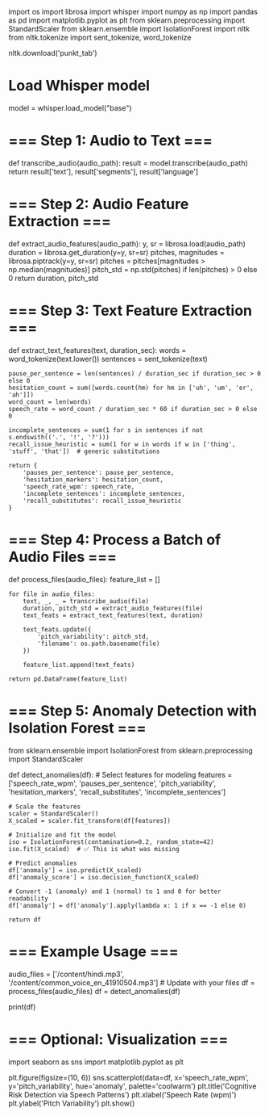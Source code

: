 import os
import librosa
import whisper
import numpy as np
import pandas as pd
import matplotlib.pyplot as plt
from sklearn.preprocessing import StandardScaler
from sklearn.ensemble import IsolationForest
import nltk
from nltk.tokenize import sent_tokenize, word_tokenize

nltk.download('punkt_tab')


# Load Whisper model
model = whisper.load_model("base")

# === Step 1: Audio to Text ===
def transcribe_audio(audio_path):
    result = model.transcribe(audio_path)
    return result['text'], result['segments'], result['language']

# === Step 2: Audio Feature Extraction ===
def extract_audio_features(audio_path):
    y, sr = librosa.load(audio_path)
    duration = librosa.get_duration(y=y, sr=sr)
    pitches, magnitudes = librosa.piptrack(y=y, sr=sr)
    pitches = pitches[magnitudes > np.median(magnitudes)]
    pitch_std = np.std(pitches) if len(pitches) > 0 else 0
    return duration, pitch_std

# === Step 3: Text Feature Extraction ===
def extract_text_features(text, duration_sec):
    words = word_tokenize(text.lower())
    sentences = sent_tokenize(text)

    pause_per_sentence = len(sentences) / duration_sec if duration_sec > 0 else 0
    hesitation_count = sum([words.count(hm) for hm in ['uh', 'um', 'er', 'ah']])
    word_count = len(words)
    speech_rate = word_count / duration_sec * 60 if duration_sec > 0 else 0

    incomplete_sentences = sum(1 for s in sentences if not s.endswith(('.', '!', '?')))
    recall_issue_heuristic = sum(1 for w in words if w in ['thing', 'stuff', 'that'])  # generic substitutions

    return {
        'pauses_per_sentence': pause_per_sentence,
        'hesitation_markers': hesitation_count,
        'speech_rate_wpm': speech_rate,
        'incomplete_sentences': incomplete_sentences,
        'recall_substitutes': recall_issue_heuristic
    }

# === Step 4: Process a Batch of Audio Files ===
def process_files(audio_files):
    feature_list = []

    for file in audio_files:
        text, _, _ = transcribe_audio(file)
        duration, pitch_std = extract_audio_features(file)
        text_feats = extract_text_features(text, duration)

        text_feats.update({
            'pitch_variability': pitch_std,
            'filename': os.path.basename(file)
        })

        feature_list.append(text_feats)

    return pd.DataFrame(feature_list)

# === Step 5: Anomaly Detection with Isolation Forest ===
from sklearn.ensemble import IsolationForest
from sklearn.preprocessing import StandardScaler

def detect_anomalies(df):
    # Select features for modeling
    features = ['speech_rate_wpm', 'pauses_per_sentence', 'pitch_variability', 
                'hesitation_markers', 'recall_substitutes', 'incomplete_sentences']
    
    # Scale the features
    scaler = StandardScaler()
    X_scaled = scaler.fit_transform(df[features])

    # Initialize and fit the model
    iso = IsolationForest(contamination=0.2, random_state=42)
    iso.fit(X_scaled)  # ✅ This is what was missing

    # Predict anomalies
    df['anomaly'] = iso.predict(X_scaled)
    df['anomaly_score'] = iso.decision_function(X_scaled)

    # Convert -1 (anomaly) and 1 (normal) to 1 and 0 for better readability
    df['anomaly'] = df['anomaly'].apply(lambda x: 1 if x == -1 else 0)
    
    return df


# === Example Usage ===
audio_files = ['/content/hindi.mp3', '/content/common_voice_en_41910504.mp3']  # Update with your files
df = process_files(audio_files)
df = detect_anomalies(df)

print(df)

# === Optional: Visualization ===
import seaborn as sns
import matplotlib.pyplot as plt

plt.figure(figsize=(10, 6))
sns.scatterplot(data=df, x='speech_rate_wpm', y='pitch_variability', hue='anomaly', palette='coolwarm')
plt.title('Cognitive Risk Detection via Speech Patterns')
plt.xlabel('Speech Rate (wpm)')
plt.ylabel('Pitch Variability')
plt.show()

